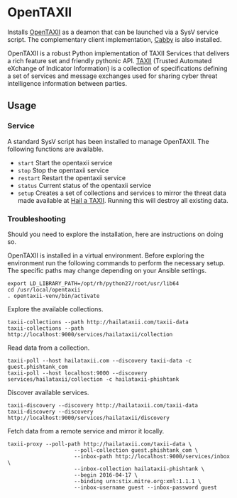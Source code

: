 # OpenTAXII

Installs [OpenTAXII](https://github.com/EclecticIQ/OpenTAXII) as a deamon that can be launched via a SysV service script.  The complementary client implementation, [Cabby](https://github.com/EclecticIQ/cabby) is also installed.

OpenTAXII is a robust Python implementation of TAXII Services that delivers a rich feature set and friendly pythonic API.  [TAXII](https://stixproject.github.io/) (Trusted Automated eXchange of Indicator Information) is a collection of specifications defining a set of services and message exchanges used for sharing cyber threat intelligence information between parties.

## Usage

### Service

A standard SysV script has been installed to manage OpenTAXII.  The following functions are available.

- `start` Start the opentaxii service
- `stop` Stop the opentaxii service
- `restart` Restart the opentaxii service
- `status` Current status of the opentaxii service
- `setup` Creates a set of collections and services to mirror the threat data made available at [Hail a TAXII](http://hailataxii.com/).  Running this will destroy all existing data.

### Troubleshooting

Should you need to explore the installation, here are instructions on doing so.

OpenTAXII is installed in a virtual environment.  Before exploring the environment run the following commands to perform the necessary setup.  The specific paths may change depending on your Ansible settings.

```
export LD_LIBRARY_PATH=/opt/rh/python27/root/usr/lib64
cd /usr/local/opentaxii
. opentaxii-venv/bin/activate
```

Explore the available collections.

```
taxii-collections --path http://hailataxii.com/taxii-data
taxii-collections --path http://localhost:9000/services/hailataxii/collection
```

Read data from a collection.

```
taxii-poll --host hailataxii.com --discovery taxii-data -c guest.phishtank_com
taxii-poll --host localhost:9000 --discovery services/hailataxii/collection -c hailataxii-phishtank
```

Discover available services.

```
taxii-discovery --discovery http://hailataxii.com/taxii-data
taxii-discovery --discovery http://localhost:9000/services/hailataxii/discovery
```

Fetch data from a remote service and mirror it locally.

```
taxii-proxy --poll-path http://hailataxii.com/taxii-data \
                     --poll-collection guest.phishtank_com \
                     --inbox-path http://localhost:9000/services/inbox \
                     --inbox-collection hailataxii-phishtank \
                     --begin 2016-04-17 \
                     --binding urn:stix.mitre.org:xml:1.1.1 \
                     --inbox-username guest --inbox-password guest
```
